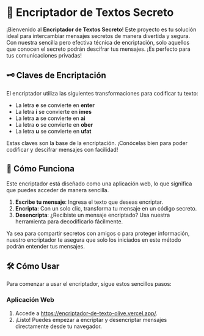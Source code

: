 # 🔐 Encriptador de Textos Secreto

¡Bienvenido al **Encriptador de Textos Secreto**! Este proyecto es tu solución ideal para intercambiar mensajes secretos de manera divertida y segura. Con nuestra sencilla pero efectiva técnica de encriptación, solo aquellos que conocen el secreto podrán descifrar tus mensajes. ¡Es perfecto para tus comunicaciones privadas!

## 🗝️ Claves de Encriptación

El encriptador utiliza las siguientes transformaciones para codificar tu texto:

* La letra **e** se convierte en **enter**
* La letra **i** se convierte en **imes**
* La letra **a** se convierte en **ai**
* La letra **o** se convierte en **ober**
* La letra **u** se convierte en **ufat**

Estas claves son la base de la encriptación. ¡Conócelas bien para poder codificar y descifrar mensajes con facilidad!

## 🚀 Cómo Funciona

Este encriptador está diseñado como una aplicación web, lo que significa que puedes acceder de manera sencilla.

1. **Escribe tu mensaje**: Ingresa el texto que deseas encriptar.
2. **Encripta**: Con un solo clic, transforma tu mensaje en un código secreto.
3. **Desencripta**: ¿Recibiste un mensaje encriptado? Usa nuestra herramienta para decodificarlo fácilmente.

Ya sea para compartir secretos con amigos o para proteger información, nuestro encriptador te asegura que solo los iniciados en este método podrán entender tus mensajes.

## 🛠️ Cómo Usar

Para comenzar a usar el encriptador, sigue estos sencillos pasos:

### Aplicación Web
1. Accede a https://encriptador-de-texto-olive.vercel.app/.
2. ¡Listo! Puedes empezar a encriptar y desencriptar mensajes directamente desde tu navegador.

